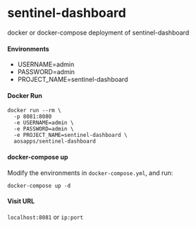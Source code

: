 # sentinel-dashboard
docker or docker-compose deployment of sentinel-dashboard 

#### Environments
- USERNAME=admin
- PASSWORD=admin
- PROJECT_NAME=sentinel-dashboard

#### Docker Run
```
docker run --rm \
  -p 8081:8080 
  -e USERNAME=admin \
  -e PASSWORD=admin \
  -e PROJECT_NAME=sentinel-dashboard \
  aosapps/sentinel-dashboard
```

#### docker-compose up
Modify the environments in `docker-compose.yml`, and run:
```
docker-compose up -d
```

#### Visit URL
`localhost:8081` or `ip:port`